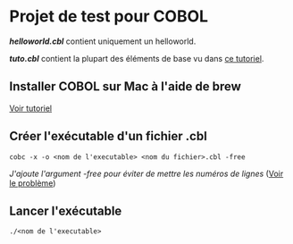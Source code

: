# Projet de test pour COBOL

***helloworld.cbl*** contient uniquement un helloworld.

***tuto.cbl*** contient la plupart des éléments de base vu dans [ce tutoriel](https://zestedesavoir.com/tutoriels/685/la-programmation-cobol/739_les-bases-du-cobol/3400_introduction/).

## Installer COBOL sur Mac à l'aide de brew

[Voir tutoriel](https://www.geeksforgeeks.org/how-to-install-cobol-on-macos/)

## Créer l'exécutable d'un fichier .cbl
```console
cobc -x -o <nom de l'executable> <nom du fichier>.cbl -free
```

*J'ajoute l'argument -free pour éviter de mettre les numéros de lignes* ([Voir le problème](https://codebugsblog.wordpress.com/2019/08/02/hello-cobol/))

## Lancer l'exécutable
```console
./<nom de l'executable>
```

